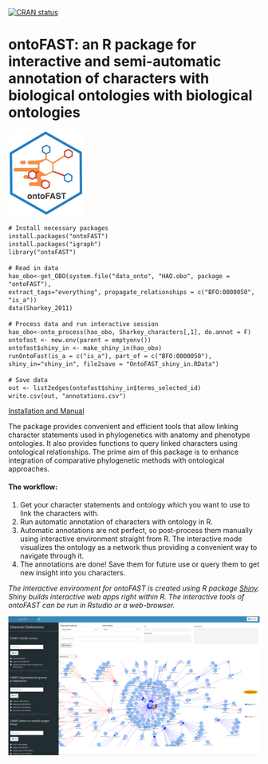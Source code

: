 [![CRAN status](https://www.r-pkg.org/badges/version/ontoFAST)](https://CRAN.R-project.org/package=ontoFAST)

# ontoFAST: an R package for interactive and semi-automatic annotation of characters with biological ontologies with biological ontologies
 <p align="left">
  <img src="https://github.com/sergeitarasov/ontoFAST/blob/master/test/Icon_ontofast_new.png" width="150" title="hover text">
</p> 

```{r}
# Install necessary packages
install.packages("ontoFAST")
install.packages("igraph")
library("ontoFAST")

# Read in data
hao_obo<-get_OBO(system.file("data_onto", "HAO.obo", package = "ontoFAST"),
extract_tags="everything", propagate_relationships = c("BFO:0000050", "is_a"))
data(Sharkey_2011)

# Process data and run interactive session
hao_obo<-onto_process(hao_obo, Sharkey_characters[,1], do.annot = F)
ontofast <- new.env(parent = emptyenv())
ontofast$shiny_in <- make_shiny_in(hao_obo)
runOntoFast(is_a = c("is_a"), part_of = c("BFO:0000050"), shiny_in="shiny_in", file2save = "OntoFAST_shiny_in.RData")

# Save data
out <- list2edges(ontofast$shiny_in$terms_selected_id)
write.csv(out, "annotations.csv")

```


[Installation and Manual](https://github.com/sergeitarasov/ontoFAST/wiki)

The package provides convenient and efficient tools that allow linking character statements used in phylogenetics with anatomy and phenotype ontologies. It also provides functions to query linked characters using ontological relationships. The prime aim of this package is to enhance integration of comparative phylogenetic methods with ontological approaches.

#### The workflow:
1. Get your character statements and ontology which you want to use to link the characters with.
2. Run automatic annotation of characters with ontology in R.
3. Automatic annotations are not perfect, so post-process them manually using interactive environment straight from R. The interactive mode visualizes the ontology as a network thus providing a convenient way to navigate through it.
4. The annotations are done! Save them for future use or query them to get new insight into you characters.

*The interactive environment for ontoFAST is created using R package [Shiny](https://shiny.rstudio.com/). Shiny builds interactive web apps right within R. The interactive tools of ontoFAST can be run in Rstudio or a web-browser.*

![ontoFAST in interactive mode](https://raw.githubusercontent.com/sergeitarasov/ontoFAST/master/test/ontoFAST.png)
